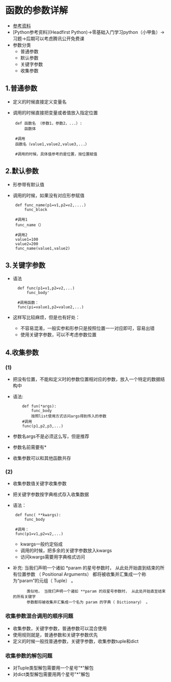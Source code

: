 # 函数的参数详解
- [参考资料](http://www.cnblogs.com/bingabcd/p/6671368.html)
- [Python参考资料](Headfirst Python)->零基础入门学习python（小甲鱼）->习题->后期可以考虑腾讯公开免费课
- 参数分类
    - 普通参数
    - 默认参数
    - 关键字参数
    - 收集参数
## 1.普通参数
- 定义的时候直接定义变量名
- 调用的时候直接把变量或者值放入指定位置

       def 函数名 （参数1，参数2，...）:
           函数体
           
       #调用
       函数名（value1,value2,value3,...）
       
       #调用的时候，具体值参考的是位置，按位置赋值       
              
## 2.默认参数
- 形参带有默认值
- 调用的时候，如果没有对应形参赋值

       def func_name(p1=v1,p2=v2,....)
           func_block
           
       #调用1
       func_name（）
       
       #调用2
       value1=100
       value2=200
       func_name(value1,value2)
       
## 3.关键字参数
- 语法

        def func(p1=v1,p2=v2,...)
            func_body'
            
        #调用函数：
        func(pi=value1,p2=value2,...)
        
- 这样写比较麻烦，但是也有好处：
     - 不容易混淆，一般实参和形参只是按照位置一一对应即可，容易出错
     - 使用关键字参数，可以不考虑参数位置
     
## 4.收集参数
### (1)
- 把没有位置，不能和定义时的参数位置相对应的参数，放入一个特定的数据结构中
- 语法:
   
          def fun(*args):
              func_body
              按照list使用方式访问args得到传入的参数
          #调用
          func(p1,p2,p3,...)
          
- 参数名args不是必须这么写，但是推荐
- 参数名前需要有*
- 收集参数可以和其他函数共存
### (2)
- 收集参数值关键字收集参数
- 把关键字参数按字典格式存入收集数据
- 语法：
      
       def func( **kwargs):
           func_body
       
       #调用：
       func(p1=v1,p2=v2,...)
       
   - kwargs一般约定俗成
   - 调用的时候，把多余的关键字参数放入kwargs
   - 访问kwargs需要用字典格式访问
   
- 补充:    当我们声明一个诸如 *param 的星号参数时， 从此处开始直到结束的所有位置参数
           （ Positional Arguments） 都将被收集并汇集成一个称为“param”的元组（ Tuple） 。
    
            类似地， 当我们声明一个诸如 **param 的双星号参数时， 从此处开始直至结束的所有关键字
            参数都将被收集并汇集成一个名为 param 的字典（ Dictionary） 。

### 收集参数混合调用的顺序问题
   - 收集参数，关键字参数，普通参数可以混合使用
   - 使用规则就是，普通参数和关键字参数优先
   - 定义的时候一般找普通参数，关键字参数，收集参数tuple和dict
### 收集参数的解包问题
- 对Tuple类型解包需要用一个星号"*"解包
- 对dict类型解包需要用两个星号"*"解包

       